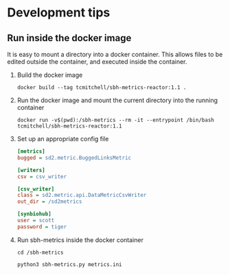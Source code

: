 # Development tips

## Run inside the docker image

It is easy to mount a directory into a docker container. This allows
files to be edited outside the container, and executed inside the
container.

1. Build the docker image

    ```
    docker build --tag tcmitchell/sbh-metrics-reactor:1.1 .
    ```

2. Run the docker image and mount the current directory into the running container

    ```
    docker run -v$(pwd):/sbh-metrics --rm -it --entrypoint /bin/bash tcmitchell/sbh-metrics-reactor:1.1
    ```

4. Set up an appropriate config file

    ```ini
    [metrics]
    bugged = sd2.metric.BuggedLinksMetric

    [writers]
    csv = csv_writer

    [csv_writer]
    class = sd2.metric.api.DataMetricCsvWriter
    out_dir = /sd2metrics

    [synbiohub]
    user = scott
    password = tiger
    ```

3. Run sbh-metrics inside the docker container

    ```
    cd /sbh-metrics
    
    python3 sbh-metrics.py metrics.ini
    
    ```
